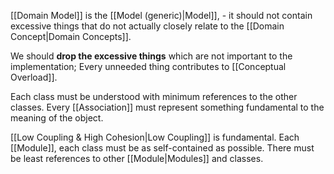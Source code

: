 [[Domain Model]] is the [[Model (generic)|Model]], - it should not contain excessive things that do not actually closely relate to the [[Domain Concept|Domain Concepts]].

We should **drop the excessive things** which are not important to the implementation; Every unneeded thing contributes to [[Conceptual Overload]].

Each class must be understood with minimum references to the other classes. Every [[Association]] must represent something fundamental to the meaning of the object.

[[Low Coupling & High Cohesion|Low Coupling]] is fundamental. Each [[Module]], each class must be as self-contained as possible. There must be least references to other [[Module|Modules]] and classes.
